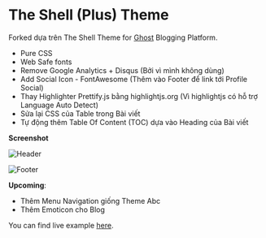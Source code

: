 # The Shell (Plus) Theme

Forked dựa trên The Shell Theme for [Ghost](http://github.com/tryghost/ghost/) Blogging Platform.

* Pure CSS
* Web Safe fonts
* Remove Google Analytics + Disqus (Bởi vì mình không dùng)
* Add Social Icon - FontAwesome (Thêm vào Footer để link tới Profile Social)
* Thay Highlighter Prettify.js bằng highlightjs.org (Vì highlightjs có hỗ trợ Language Auto Detect)
* Sửa lại CSS của Table trong Bài viết
* Tự động thêm Table Of Content (TOC) dựa vào Heading của Bài viết

**Screenshot**

![Header](http://i.imgur.com/emcFzHM.png)

![Footer](http://i.imgur.com/B7QELla.png)

**Upcoming**:

* Thêm Menu Navigation giống Theme Abc
* Thêm Emoticon cho Blog

You can find live example [here](http://notes.viphat.work/).
